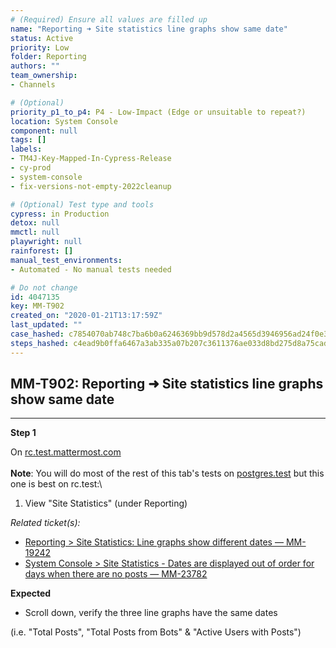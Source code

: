 ```yaml
---
# (Required) Ensure all values are filled up
name: "Reporting ➜ Site statistics line graphs show same date"
status: Active
priority: Low
folder: Reporting
authors: ""
team_ownership: 
- Channels

# (Optional)
priority_p1_to_p4: P4 - Low-Impact (Edge or unsuitable to repeat?)
location: System Console
component: null
tags: []
labels: 
- TM4J-Key-Mapped-In-Cypress-Release
- cy-prod
- system-console
- fix-versions-not-empty-2022cleanup

# (Optional) Test type and tools
cypress: in Production
detox: null
mmctl: null
playwright: null
rainforest: []
manual_test_environments: 
- Automated - No manual tests needed

# Do not change
id: 4047135
key: MM-T902
created_on: "2020-01-21T13:17:59Z"
last_updated: ""
case_hashed: c7854070ab748c7ba6b0a6246369bb9d578d2a4565d3946956ad24f0e36915d289bf1a15a76f6cb1a916bdd77038bb6a
steps_hashed: c4ead9b0ffa6467a3ab335a07b207c3611376ae033d8bd275d8a75cada0258b94f2fc99bcf9c96013c02cf0d82596e6f
---
```


<!-- (Auto-generated) Based on frontmatter's "key" and "name" -->

## MM-T902: Reporting ➜ Site statistics line graphs show same date

---

**Step 1**

On [rc.test.mattermost.com](https://rc.test.mattermost.com/)\
\
**Note**: You will do most of the rest of this tab's tests on [postgres.test](https://postgres.test.mattermost.com) but this one is best on rc.test:\\

1. View "Site Statistics" (under Reporting)

_Related ticket(s):_

- [Reporting > Site Statistics: Line graphs show different dates — MM-19242](http://19https%3A//mattermost.atlassian.net/browse/MM-242)
- [System Console > Site Statistics - Dates are displayed out of order for days when there are no posts — MM-23782](https://mattermost.atlassian.net/browse/MM-23782)

**Expected**

- Scroll down, verify the three line graphs have the same dates

(i.e. "Total Posts", "Total Posts from Bots" & "Active Users with Posts")
